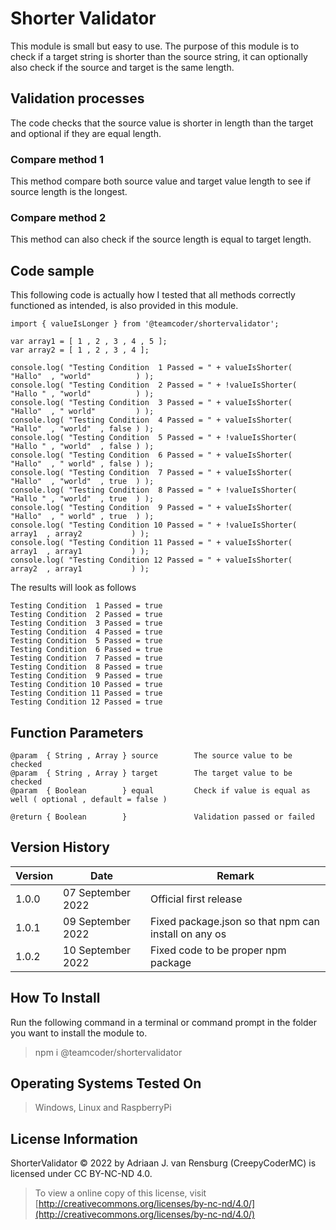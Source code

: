 # Shorter Validator
This module is small but easy to use. The purpose of this module is to check if a target string is shorter than the source string, it can optionally also check if the source and target is the same length.
## Validation processes
The code checks that the source value is shorter in length than the target and optional if they are equal length.
### Compare method 1
This method compare both source value and target value length to see if source length is the longest.
### Compare method 2
This method can also check if the source length is equal to target length.
## Code sample
This following code is actually how I tested that all methods correctly functioned as intended, is also provided in this module.
```
import { valueIsLonger } from '@teamcoder/shortervalidator';

var array1 = [ 1 , 2 , 3 , 4 , 5 ];
var array2 = [ 1 , 2 , 3 , 4 ];

console.log( "Testing Condition  1 Passed = " + valueIsShorter(  "Hallo"  , "world"          ) );
console.log( "Testing Condition  2 Passed = " + !valueIsShorter( "Hallo " , "world"          ) );
console.log( "Testing Condition  3 Passed = " + valueIsShorter(  "Hallo"  , " world"         ) );
console.log( "Testing Condition  4 Passed = " + valueIsShorter(  "Hallo"  , "world"  , false ) );
console.log( "Testing Condition  5 Passed = " + !valueIsShorter( "Hallo " , "world"  , false ) );
console.log( "Testing Condition  6 Passed = " + valueIsShorter(  "Hallo"  , " world" , false ) );
console.log( "Testing Condition  7 Passed = " + valueIsShorter(  "Hallo"  , "world"  , true  ) );
console.log( "Testing Condition  8 Passed = " + !valueIsShorter( "Hallo " , "world"  , true  ) );
console.log( "Testing Condition  9 Passed = " + valueIsShorter(  "Hallo"  , " world" , true  ) );
console.log( "Testing Condition 10 Passed = " + !valueIsShorter(  array1  , array2           ) );
console.log( "Testing Condition 11 Passed = " + valueIsShorter(   array1  , array1           ) );
console.log( "Testing Condition 12 Passed = " + valueIsShorter(   array2  , array1           ) );
```
The results will look as follows
```
Testing Condition  1 Passed = true
Testing Condition  2 Passed = true
Testing Condition  3 Passed = true
Testing Condition  4 Passed = true
Testing Condition  5 Passed = true
Testing Condition  6 Passed = true
Testing Condition  7 Passed = true
Testing Condition  8 Passed = true
Testing Condition  9 Passed = true
Testing Condition 10 Passed = true
Testing Condition 11 Passed = true
Testing Condition 12 Passed = true
```
## Function Parameters
```
@param  { String , Array } source        The source value to be checked
@param  { String , Array } target        The target value to be checked
@param  { Boolean        } equal         Check if value is equal as well ( optional , default = false )

@return { Boolean        }               Validation passed or failed
```
## Version History
| Version  | Date                   | Remark                                                |
|----------|------------------------|-------------------------------------------------------|
| 1.0.0    | 07 September 2022      | Official first release                                |
| 1.0.1    | 09 September 2022      | Fixed package.json so that npm can install on any os  |
| 1.0.2    | 10 September 2022      | Fixed code to be proper npm package                   |
## How To Install
Run the following command in a terminal or command prompt in the folder you want to install the module to.
> npm i @teamcoder/shortervalidator
## Operating Systems Tested On
>Windows, Linux and RaspberryPi
## License Information
ShorterValidator © 2022 by Adriaan J. van Rensburg (CreepyCoderMC) is licensed under CC BY-NC-ND 4.0.
> To view a online copy of this license, visit [http://creativecommons.org/licenses/by-nc-nd/4.0/](http://creativecommons.org/licenses/by-nc-nd/4.0/)